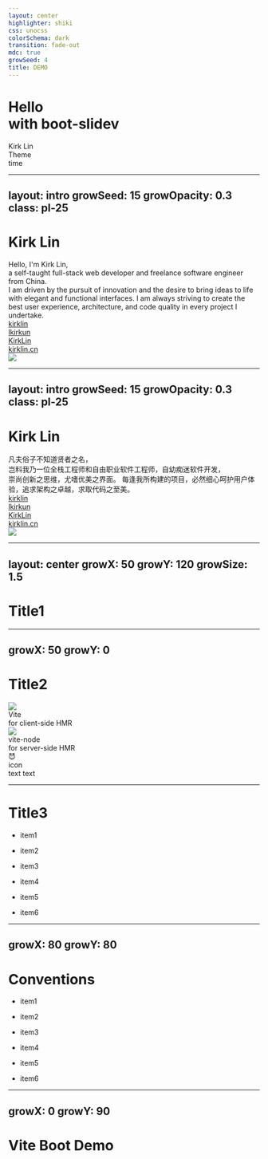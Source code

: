 ```yaml
---
layout: center
highlighter: shiki
css: unocss
colorSchema: dark
transition: fade-out
mdc: true
growSeed: 4
title: DEMO
---
```


<h1 flex="~ col">
<div>Hello</div>
<div flex="~ gap3" items-center>with <span inline-block i-logos-github-icon text-1.2em mb-2/> <b font-bold>boot-slidev</b></div>
</h1>

<div uppercase text-sm tracking-widest>
Kirk Lin
</div>

<div abs-br mx-10 my-12 flex="~ col" text-sm text-right>
  <div>Theme</div>
  <div text-sm opacity-50>time</div>
</div>

<!--
Hello everyone, it's my great honor to be here, and thanks for having me! First, let me introduce a bit about myself.
-->

---
layout: intro
growSeed: 15
growOpacity: 0.3
class: pl-25
---

# Kirk Lin

<div class="leading-10 opacity-80">
Hello, I'm Kirk Lin,<br/> a self-taught full-stack web developer and freelance software engineer from China.  <br/>
I am driven by the pursuit of innovation and the desire to bring ideas to life with elegant and functional interfaces. I am always striving to create the best user experience, architecture, and code quality in every project I undertake.
</div>

<div my-10 w-min flex="~ gap-1" items-center justify-center>
  <div i-ri-github-line op50 ma text-xl/>
  <div><a href="https://github.com/kirklin" target="_blank">kirklin</a></div>
  <div i-ri-twitter-line op50 ma text-xl/>
  <div><a href="https://twitter.com/lkirkun" target="_blank">lkirkun</a></div>
  <div i-ri-zhihu-line op50 ma text-xl/>
  <div><a href="https://www.zhihu.com/people/lkek" target="_blank">KirkLin</a></div>
  <div i-ri-user-3-line op50 ma text-xl/>
  <div><a href="https://kirklin.cn" target="_blank">kirklin.cn</a></div>
</div>

<img src="https://avatars.githubusercontent.com/u/17453452?v=4" rounded-full w-40 abs-tr mt-16 mr-12/>

<div flex="~ gap2">

</div>

---
layout: intro
growSeed: 15
growOpacity: 0.3
class: pl-25
---

# Kirk Lin

<div class="leading-10 opacity-80 font-song">
凡夫俗子不知道贤者之名，<br/>岂料我乃一位全栈工程师和自由职业软件工程师，自幼痴迷软件开发，<br/>崇尚创新之思维，尤嗜优美之界面。
每逢我所构建的项目，必然细心呵护用户体验，追求架构之卓越，求取代码之至美。<br/>
</div>

<div my-10 w-min flex="~ gap-1" items-center justify-center>
  <div i-ri-github-line op50 ma text-xl/>
  <div><a href="https://github.com/kirklin" target="_blank">kirklin</a></div>
  <div i-ri-twitter-line op50 ma text-xl/>
  <div><a href="https://twitter.com/lkirkun" target="_blank">lkirkun</a></div>
  <div i-ri-zhihu-line op50 ma text-xl/>
  <div><a href="https://www.zhihu.com/people/lkek" target="_blank">KirkLin</a></div>
  <div i-ri-user-3-line op50 ma text-xl/>
  <div><a href="https://kirklin.cn" target="_blank">kirklin.cn</a></div>
</div>

<img src="https://avatars.githubusercontent.com/u/17453452?v=4" rounded-full w-40 abs-tr mt-16 mr-12/>

<div flex="~ gap2">

</div>

---
layout: center
growX: 50
growY: 120
growSize: 1.5
---

# Title1

---
growX: 50
growY: 0
---

# Title2

<div flex="~" justify-evenly items-center h-90>
<v-clicks>

<div flex="~ col" items-center>
<img w-20 mb6 src="/vite.svg">
<div text-2xl>Vite</div>
<div text-base op50>for client-side HMR</div>
</div>

<div flex="~ col" items-center>
<img w-20 mb6 src="/vite-node.svg">
<div text-2xl>vite-node</div>
<div text-base op50>for server-side HMR</div>
</div>

<div flex="~ col" items-center>
<div text-4.6rem>😈</div>
<div text-2xl>icon</div>
<div text-base op50>text text </div>
</div>

</v-clicks>
</div>

---

# Title3

<v-clicks>

- item1

- item2
- item3
- item4
- item5
- item6

</v-clicks>

---
growX: 80
growY: 80
---

# Conventions

<v-clicks>

- item1

- item2
- item3
- item4
- item5
- item6

</v-clicks>

---
growX: 0
growY: 90
---

# Vite Boot Demo

<iframe v-click src="https://boot-vue.vercel.app/#/home"
  onload="this.style.visibility = 'visible';"
  scale-50 origin-top-right absolute right-0 top-0 bottom-0 w="130%" h="200%"
  style="mix-blend-mode: lighten;filter:contrast(1.15);visibility:hidden;"
/>

<v-clicks>

- Vue

- Vite

</v-clicks>

---
growX: 0
growY: -30
growFollow: false
---

# vite-plugin-inspect

Inspect your Vite intermediate states

<iframe v-click src="/__inspect/" border-t border-gray:15 scale-75 origin-bottom-left absolute left-0 bottom-0 w="134%" h="102%" style="mix-blend-mode: lighten;filter: contrast(1.15);" />

<!--
To solve the same issue I had in Vite. I made the package called `vite-plugin-inspect`. It provides a UI for you to inspect the intermediated state of each plugin transformation of Vite. This makes the Vite pipeline transparent, and you can see how your code has been transformed step by step. If there is anything goes wrong, you can spot which plugin is causing that. (Demo a bit)

Since `vite-plugin-inspect` is for Vite, it can actually work with any framework or tools built on top of Vite, including Nuxt. However, because Vite is framework agnostic, the inspect feature is relatively low-level. It can be helpful in some cases, but it can also be quite limited.
-->

---
layout: center
class: text-center
growX: 50
growY: 50
growSize: 0.4
---

<h1>Demo time!</h1>

<!--
Let's go demo time!
-->

---
layout: iframe
url: https://boot-vue.vercel.app/#/StoreTest
scale: 0.5
growFollow: false
---

---
layout: center
class: text-center
growX: 50
growY: 0
---

# One more thing!

---
layout: iframe
url: https://boot-vue.vercel.app/#/home
scale: 0.5
growFollow: false
---

---
layout: center
class: text-center
growX: 10
growY: 90
---

# Open Sourced

<Repo name="kirklin/boot-slidev"></Repo>

<!--
And so, the slidev of kirklin/boot-slidev is open-sourced, right now! You can give it a star at github.com/kirklin/boot-slidev.
-->

---
layout: center
class: text-center
growX: 50
growY: -20
---

<pre text-3xl flex font-mono class="select-none!">
<span text-gray:50>npx </span>
<span text-green>degit</span>
<span text-gray:50>  </span>
<span text-transparent bg-clip-text bg-gradient-to-r from-green-400 via-teal-400 to-blue-500>kirklin/boot-slidev</span>
</pre>

---
layout: intro
class: text-center pb-5
growX: 50
growY: 120
---

# Thank You!

Slides on [boot-slidev](https://github.com/kirklin/boot-slidev)

<!--
That's all for my talk. The slides can be found on my website. Thank you!
-->
